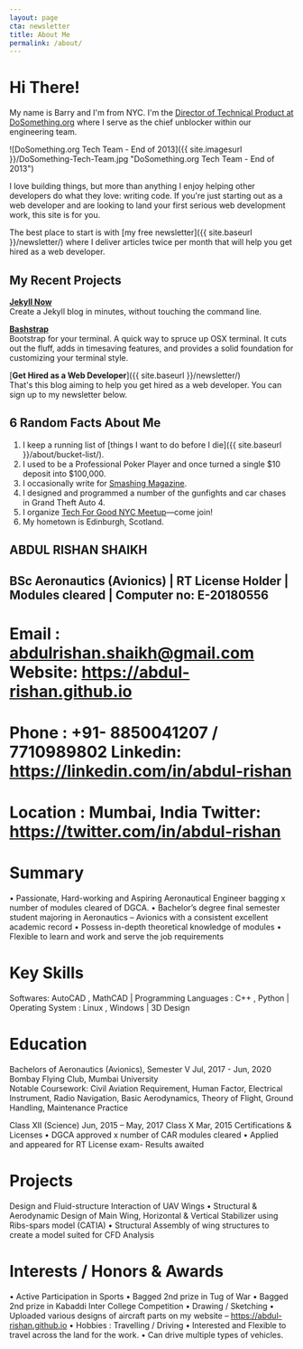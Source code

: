 ```yaml
---
layout: page
cta: newsletter
title: About Me
permalink: /about/
---
```


# Hi There!

My name is Barry and I'm from NYC. I'm the [Director of Technical Product at DoSomething.org](https://www.linkedin.com/in/bazclark) where I serve as the chief unblocker within our engineering team.

![DoSomething.org Tech Team - End of 2013]({{ site.imagesurl }}/DoSomething-Tech-Team.jpg "DoSomething.org Tech Team - End of 2013")

I love building things, but more than anything I enjoy helping other developers do what they love: writing code. If you're just starting out as a web developer and are looking to land your first serious web development work, this site is for you.

The best place to start is with [my free newsletter]({{ site.baseurl }}/newsletter/) where I deliver articles twice per month that will help you get hired as a web developer.

## My Recent Projects

[**Jekyll Now**](http://github.com/barryclark/jekyll-now)  
Create a Jekyll blog in minutes, without touching the command line.

[**Bashstrap**](http://github.com/barryclark/bashstrap)  
Bootstrap for your terminal. A quick way to spruce up OSX terminal. It cuts out the fluff, adds in timesaving features, and provides a solid foundation for customizing your terminal style. 

[**Get Hired as a Web Developer**]({{ site.baseurl }}/newsletter/)  
That's this blog aiming to help you get hired as a web developer. You can sign up to my newsletter below.

## 6 Random Facts About Me

1. I keep a running list of [things I want to do before I die]({{ site.baseurl }}/about/bucket-list/).
2. I used to be a Professional Poker Player and once turned a single $10 deposit into $100,000.
3. I occasionally write for [Smashing Magazine](http://www.smashingmagazine.com/author/barryclark/?rel=author).
4. I designed and programmed a number of the gunfights and car chases in Grand Theft Auto 4.
5. I organize [Tech For Good NYC Meetup](http://www.meetup.com/Tech-For-Good-NYC/)—come join!
6. My hometown is Edinburgh, Scotland.

## ABDUL RISHAN SHAIKH
## BSc Aeronautics (Avionics) | RT License Holder | Modules cleared | Computer no: E-20180556

# Email : abdulrishan.shaikh@gmail.com			                                                  Website: https://abdul-rishan.github.io
# Phone : +91- 8850041207 /  7710989802			                                            Linkedin: https://linkedin.com/in/abdul-rishan
# Location : Mumbai, India					                                                    Twitter:   https://twitter.com/in/abdul-rishan

# Summary
•	Passionate, Hard-working and Aspiring Aeronautical Engineer bagging x number of modules cleared of DGCA.
•	Bachelor’s degree final semester student majoring in Aeronautics – Avionics with a consistent excellent academic record
•	Possess in-depth theoretical knowledge  of modules
•	Flexible to learn and work and serve the job requirements

# Key Skills
Softwares: AutoCAD , MathCAD | Programming Languages : C++ , Python | Operating System : Linux , Windows | 3D Design

# Education

Bachelors of Aeronautics (Avionics), Semester V				                                                          Jul, 2017 - Jun, 2020
Bombay Flying Club, Mumbai University	
Notable Coursework: Civil Aviation Requirement, Human Factor, Electrical Instrument, Radio Navigation, Basic Aerodynamics, Theory of Flight, Ground Handling, Maintenance Practice

Class XII (Science)								                                                                               Jun, 2015 – May, 2017
Class X 								          	          		                                                                           Mar, 2015
Certifications & Licenses
•	DGCA approved x number of CAR modules cleared
•	Applied and appeared for RT License exam- Results awaited

# Projects
Design and Fluid-structure Interaction of UAV Wings
•	Structural & Aerodynamic Design of Main Wing, Horizontal & Vertical Stabilizer using Ribs-spars model (CATIA)
•	Structural Assembly of wing structures to create a model suited for CFD Analysis

# Interests / Honors & Awards
•	Active Participation in Sports
•	Bagged 2nd prize in Tug of War
•	Bagged 2nd prize in Kabaddi Inter College Competition
•	Drawing  / Sketching
•	Uploaded various designs of aircraft parts on my website – https://abdul-rishan.github.io
•	Hobbies : Travelling /  Driving
•	Interested and Flexible to travel across the land for the work. 
•	Can drive multiple types of vehicles.
